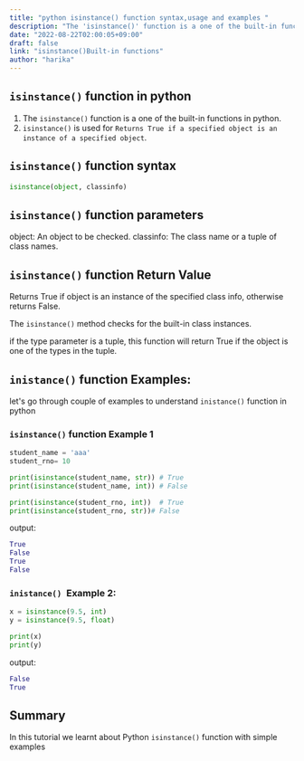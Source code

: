 ```yaml
---
title: "python isinstance() function syntax,usage and examples "
description: "The 'isinstance()' function is a one of the built-in functions in python"
date: "2022-08-22T02:00:05+09:00"
draft: false
link: "isinstance()Built-in functions"
author: "harika"
---
```


## `isinstance()` function in python

1. The `isinstance()` function is a one of the built-in functions in python.
2. `isinstance()` is used for `Returns True if a specified object is an instance of a specified object`.

##  `isinstance()` function syntax

```python
isinstance(object, classinfo)
```
##  `isinstance()` function parameters
object: An object to be checked.
classinfo: The class name or a tuple of class names.


##  `isinstance()` function Return Value

Returns True if object is an instance of the specified class info, otherwise returns False.

The `isinstance()` method checks for the built-in class instances.

if the type parameter is a tuple, this function will return True if the object is one of the types in the tuple.

## `inistance()` function Examples:

let's go through couple of examples to understand `inistance()` function in python

### `isinstance()` function Example 1

```python
student_name = 'aaa'
student_rno= 10

print(isinstance(student_name, str)) # True
print(isinstance(student_name, int)) # False

print(isinstance(student_rno, int))  # True
print(isinstance(student_rno, str))# False
```
output:

```python
True
False
True
False
```
### `inistance() `Example 2:

```python
x = isinstance(9.5, int)
y = isinstance(9.5, float)

print(x)
print(y)
```
output:

```python
False
True
```

## Summary
In this tutorial we learnt about Python `isinstance()` function with simple examples